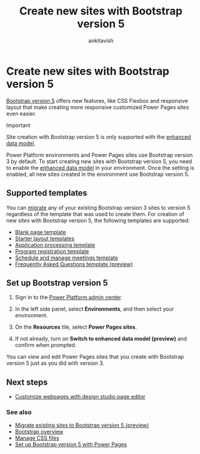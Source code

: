 ﻿---
title: Create new sites with Bootstrap version 5
description: Learn how to enable Bootstrap version 5 in your environment to take advantage of new features and updates that make creating responsive, customized Power Pages sites even easier.
ms.topic: how-to
ms.date: 06/25/2024
author: ankitavish
ms.author: avishwakarma
ms.reviewer: dmartens
contributors:
  - DanaMartens
ms.custom:
  - ai-gen-docs-bap
  - ai-gen-desc
  - ai-seo-date:11/16/2023
  - bap-template
---

# Create new sites with Bootstrap version 5

[Bootstrap version 5](https://getbootstrap.com/docs/5.0/getting-started/introduction/) offers new features, like CSS Flexbox and responsive layout that make creating more responsive customized Power Pages sites even easier.

> [!IMPORTANT]
>
> Site creation with Bootstrap version 5 is only supported with the [enhanced data model](../admin/enhanced-data-model.md).

Power Platform environments and Power Pages sites use Bootstrap version 3 by default. To start creating new sites with Bootstrap version 5, you need to enable the [enhanced data model](../admin/enhanced-data-model.md) in your environment. Once the setting is enabled, all new sites created in the environment use Bootstrap version 5.

## Supported templates

You can [migrate](migrate-bootstrap.md) any of your existing Bootstrap version 3 sites to version 5 regardless of the template that was used to create them. For creation of new sites with Bootstrap version 5, the following templates are supported:

- [Blank page template](../templates/blank.md)
- [Starter layout templates](../templates/starter-layout.md)
- [Application processing template](../templates/building-permit.md)
- [Program registration template](../templates/after-school.md)
- [Schedule and manage meetings template](../templates/book-a-meeting.md)
- [Frequently Asked Questions template (preview)](../templates/frequently-asked-questions.md)

## Set up Bootstrap version 5

1. Sign in to the [Power Platform admin center](https://admin.powerplatform.microsoft.com/).

1. In the left side panel, select **Environments**, and then select your environment.

1. On the **Resources** tile, select **Power Pages sites**.

1. If not already, turn on **Switch to enhanced data model (preview)** and confirm when prompted.

You can view and edit Power Pages sites that you create with Bootstrap version 5 just as you did with version 3.

## Next steps

- [Customize webpages with design studio page editor](../getting-started/customize-pages.md)

### See also

- [Migrate existing sites to Bootstrap version 5 (preview)](migrate-bootstrap.md)
- [Bootstrap overview](bootstrap-overview.md)
- [Manage CSS files](manage-css.md)
- [Set up Bootstrap version 5 with Power Pages](https://youtu.be/rQe34jyVROQ?feature=shared)
